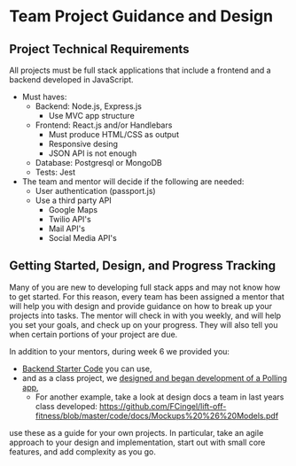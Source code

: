 # Team Project Guidance and Design

## Project Technical Requirements

All projects must be full stack applications that include a frontend and a backend developed in JavaScript.

- Must haves:
    + Backend: Node.js, Express.js
        * Use MVC app structure
    + Frontend: React.js and/or Handlebars
        * Must produce HTML/CSS as output
        * Responsive desing
        * JSON API is not enough
    + Database: Postgresql or MongoDB
    + Tests: Jest
- The team and mentor will decide if the following are needed:
    + User authentication (passport.js)
    + Use a third party API
        * Google Maps
        * Twilio API's
        * Mail API's
        * Social Media API's

## Getting Started, Design, and Progress Tracking

Many of you are new to developing full stack apps and may not know how to get started. For this reason, every team has been assigned a mentor that will help you with design and provide guidance on how to break up your projects into tasks. The mentor will check in with you weekly, and will help you set your goals, and check up on your progress. They will also tell you when certain portions of your project are due.

In addition to your mentors, during week 6 we provided you:

- [Backend Starter Code](https://github.com/CUNYTechPrep/week-06-projects/tree/master/backend-starter-code) you can use,
- and as a class project, we [designed and began development of a Polling app](https://github.com/CUNYTechPrep/week-06-projects/), 
    + For another example, take a look at design docs a team in last years class developed: https://github.com/FCingel/lift-off-fitness/blob/master/code/docs/Mockups%20%26%20Models.pdf

use these as a guide for your own projects. In particular, take an agile approach to your design and implementation, start out with small core features, and add complexity as you go.

